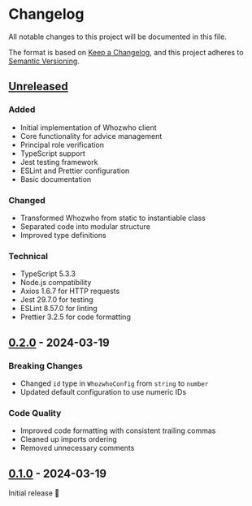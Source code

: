 # Changelog
All notable changes to this project will be documented in this file.

The format is based on [Keep a Changelog](https://keepachangelog.com/en/1.0.0/),
and this project adheres to [Semantic Versioning](https://semver.org/spec/v2.0.0.html).

## [Unreleased]
### Added
- Initial implementation of Whozwho client
- Core functionality for advice management
- Principal role verification
- TypeScript support
- Jest testing framework
- ESLint and Prettier configuration
- Basic documentation

### Changed
- Transformed Whozwho from static to instantiable class
- Separated code into modular structure
- Improved type definitions

### Technical
- TypeScript 5.3.3
- Node.js compatibility
- Axios 1.6.7 for HTTP requests
- Jest 29.7.0 for testing
- ESLint 8.57.0 for linting
- Prettier 3.2.5 for code formatting

## [0.2.0] - 2024-03-19
### Breaking Changes
- Changed `id` type in `WhozwhoConfig` from `string` to `number`
- Updated default configuration to use numeric IDs

### Code Quality
- Improved code formatting with consistent trailing commas
- Cleaned up imports ordering
- Removed unnecessary comments

## [0.1.0] - 2024-03-19
Initial release 🎉

[Unreleased]: https://github.com/mlefree/whozwho-client/compare/v0.2.0...HEAD
[0.2.0]: https://github.com/mlefree/whozwho-client/compare/v0.1.0...v0.2.0
[0.1.0]: https://github.com/mlefree/whozwho-client/releases/tag/v0.1.0 